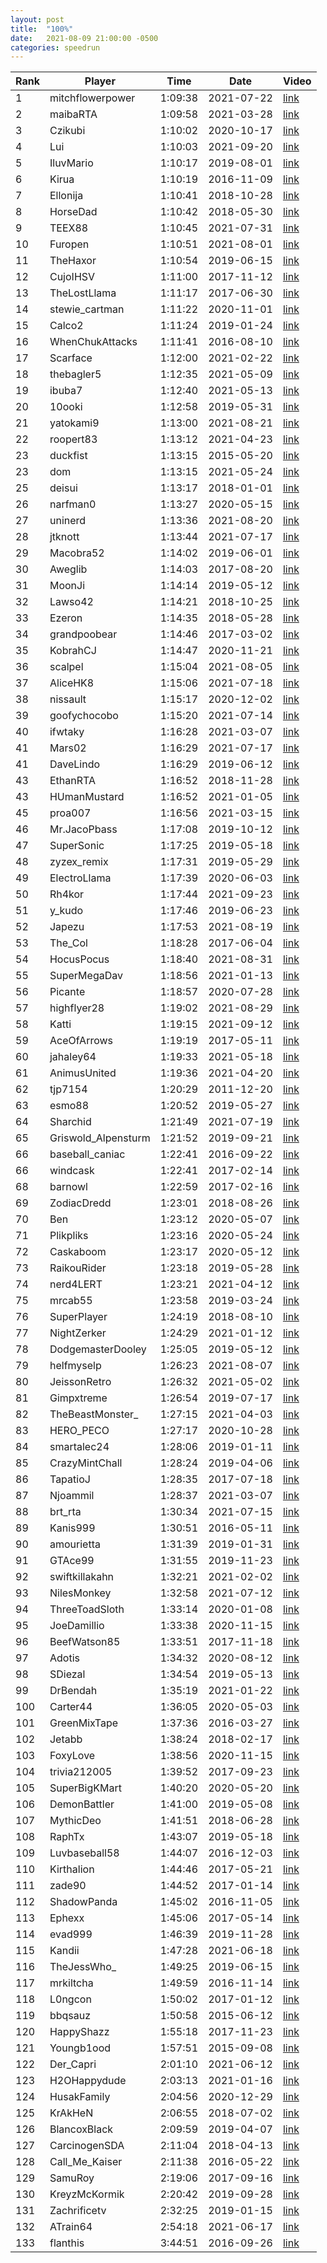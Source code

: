 ```yaml
---
layout: post
title:  "100%"
date:   2021-08-09 21:00:00 -0500
categories: speedrun
---
```


| Rank | Player | Time | Date | Video |
 ---- | ------ | ---- | ---- | ----- 
| 1 | mitchflowerpower | 1:09:38 | 2021-07-22 | [link](https://www.twitch.tv/videos/1098719103) |
| 2 | maibaRTA | 1:09:58 | 2021-03-28 | [link](https://www.twitch.tv/videos/966324584) |
| 3 | Czikubi | 1:10:02 | 2020-10-17 | [link](https://www.twitch.tv/videos/772939467) |
| 4 | Lui | 1:10:03 | 2021-09-20 | [link](https://www.twitch.tv/videos/1155023309) |
| 5 | IluvMario | 1:10:17 | 2019-08-01 | [link](https://www.twitch.tv/videos/461229907) |
| 6 | Kirua | 1:10:19 | 2016-11-09 | [link](https://www.twitch.tv/kirua/v/99983039) |
| 7 | Ellonija | 1:10:41 | 2018-10-28 | [link](https://www.twitch.tv/videos/328102466) |
| 8 | HorseDad | 1:10:42 | 2018-05-30 | [link](https://www.twitch.tv/videos/267501849) |
| 9 | TEEX88 | 1:10:45 | 2021-07-31 | [link](https://www.twitch.tv/videos/1104390727) |
| 10 | Furopen | 1:10:51 | 2021-08-01 | [link](https://youtu.be/JvxBgddkmeg) |
| 11 | TheHaxor | 1:10:54 | 2019-06-15 | [link](https://youtu.be/Ter4OulKNyU) |
| 12 | CujoIHSV | 1:11:00 | 2017-11-12 | [link](https://www.twitch.tv/videos/200890385) |
| 13 | TheLostLlama | 1:11:17 | 2017-06-30 | [link](https://www.twitch.tv/videos/155687313) |
| 14 | stewie_cartman | 1:11:22 | 2020-11-01 | [link](https://www.twitch.tv/videos/789375411) |
| 15 | Calco2 | 1:11:24 | 2019-01-24 | [link](https://www.twitch.tv/videos/369162626) |
| 16 | WhenChukAttacks | 1:11:41 | 2016-08-10 | [link](https://www.twitch.tv/whenchukattacks/v/82939357) |
| 17 | Scarface | 1:12:00 | 2021-02-22 | [link](https://youtu.be/xvDJyTuQwGc) |
| 18 | thebagler5 | 1:12:35 | 2021-05-09 | [link](https://www.twitch.tv/videos/1022780225) |
| 19 | ibuba7 | 1:12:40 | 2021-05-13 | [link](https://www.youtube.com/watch?v=9CZgVU7h638&ab_channel=iBuba7) |
| 20 | 10ooki | 1:12:58 | 2019-05-31 | [link](https://youtu.be/1V9Mzjb1ouA) |
| 21 | yatokami9 | 1:13:00 | 2021-08-21 | [link](https://www.twitch.tv/videos/1126332180) |
| 22 | roopert83 | 1:13:12 | 2021-04-23 | [link](https://www.youtube.com/watch?v=h2-7AV7yz6Y) |
| 23 | duckfist | 1:13:15 | 2015-05-20 | [link](http://www.twitch.tv/duckfist/c/6719980) |
| 23 | dom | 1:13:15 | 2021-05-24 | [link](https://www.twitch.tv/videos/1033936525) |
| 25 | deisui | 1:13:17 | 2018-01-01 | [link](https://www.twitch.tv/videos/214633304) |
| 26 | narfman0 | 1:13:27 | 2020-05-15 | [link](https://www.twitch.tv/videos/621460848) |
| 27 | uninerd | 1:13:36 | 2021-08-20 | [link](https://www.twitch.tv/videos/1124153143) |
| 28 | jtknott | 1:13:44 | 2021-07-17 | [link](https://youtu.be/0Zz61rLLVhI) |
| 29 | Macobra52 | 1:14:02 | 2019-06-01 | [link](https://www.twitch.tv/videos/433184476) |
| 30 | Aweglib | 1:14:03 | 2017-08-20 | [link](https://www.twitch.tv/videos/171356287) |
| 31 | MoonJi | 1:14:14 | 2019-05-12 | [link](https://www.youtube.com/watch?v=psBErgja5sQ&t=2280s) |
| 32 | Lawso42 | 1:14:21 | 2018-10-25 | [link](https://www.twitch.tv/videos/327463461) |
| 33 | Ezeron | 1:14:35 | 2018-05-28 | [link](https://www.twitch.tv/videos/266601604) |
| 34 | grandpoobear | 1:14:46 | 2017-03-02 | [link](https://www.twitch.tv/videos/125729035) |
| 35 | KobrahCJ | 1:14:47 | 2020-11-21 | [link](https://www.youtube.com/watch?v=ALEbn_R1lOA) |
| 36 | scalpel | 1:15:04 | 2021-08-05 | [link](https://www.youtube.com/watch?v=x8hyFmuHilw) |
| 37 | AliceHK8 | 1:15:06 | 2021-07-18 | [link](https://www.twitch.tv/videos/1090530926) |
| 38 | nissault | 1:15:17 | 2020-12-02 | [link](https://www.twitch.tv/videos/823923136) |
| 39 | goofychocobo | 1:15:20 | 2021-07-14 | [link](https://www.youtube.com/watch?v=qLr4tNc494Q) |
| 40 | ifwtaky | 1:16:28 | 2021-03-07 | [link](https://www.twitch.tv/videos/940826196) |
| 41 | Mars02 | 1:16:29 | 2021-07-17 | [link](https://www.youtube.com/watch?v=v5VBYLqPtm4) |
| 41 | DaveLindo | 1:16:29 | 2019-06-12 | [link](https://www.twitch.tv/videos/438075124) |
| 43 | EthanRTA | 1:16:52 | 2018-11-28 | [link](https://www.twitch.tv/videos/342014009) |
| 43 | HUmanMustard | 1:16:52 | 2021-01-05 | [link](https://www.twitch.tv/videos/861929579) |
| 45 | proa007 | 1:16:56 | 2021-03-15 | [link](https://www.youtube.com/watch?v=TISoXkX2ZUo) |
| 46 | Mr.JacoPbass | 1:17:08 | 2019-10-12 | [link](https://youtu.be/uljTXNDyrlw) |
| 47 | SuperSonic | 1:17:25 | 2019-05-18 | [link](https://www.twitch.tv/videos/427089381) |
| 48 | zyzex_remix | 1:17:31 | 2019-05-29 | [link](https://www.twitch.tv/videos/431659123) |
| 49 | ElectroLlama | 1:17:39 | 2020-06-03 | [link](https://www.twitch.tv/videos/639861267) |
| 50 | Rh4kor | 1:17:44 | 2021-09-23 | [link](https://www.twitch.tv/videos/1156983763) |
| 51 | y_kudo | 1:17:46 | 2019-06-23 | [link](https://youtu.be/SQVJquelDTA) |
| 52 | Japezu | 1:17:53 | 2021-08-19 | [link](https://www.twitch.tv/videos/1122681383?filter=highlights&sort=time) |
| 53 | The_Col | 1:18:28 | 2017-06-04 | [link](https://youtu.be/5FGshbrXiBs) |
| 54 | HocusPocus | 1:18:40 | 2021-08-31 | [link](https://www.twitch.tv/videos/1135298162) |
| 55 | SuperMegaDav | 1:18:56 | 2021-01-13 | [link](https://www.twitch.tv/videos/872733449) |
| 56 | Picante | 1:18:57 | 2020-07-28 | [link](https://www.youtube.com/watch?v=guOMlLZWEt0) |
| 57 | highflyer28 | 1:19:02 | 2021-08-29 | [link](https://www.twitch.tv/videos/1133187007) |
| 58 | Katti | 1:19:15 | 2021-09-12 | [link](https://www.twitch.tv/videos/1146244924) |
| 59 | AceOfArrows | 1:19:19 | 2017-05-11 | [link](https://www.twitch.tv/videos/141960570) |
| 60 | jahaley64 | 1:19:33 | 2021-05-18 | [link](https://www.twitch.tv/videos/1027586838) |
| 61 | AnimusUnited | 1:19:36 | 2021-04-20 | [link](https://www.twitch.tv/videos/994502350) |
| 62 | tjp7154 | 1:20:29 | 2011-12-20 | [link](https://www.youtube.com/watch?v=avNd16l6LqM) |
| 63 | esmo88 | 1:20:52 | 2019-05-27 | [link](https://www.twitch.tv/videos/430790913) |
| 64 | Sharchid | 1:21:49 | 2021-07-19 | [link](https://www.twitch.tv/videos/1092194966) |
| 65 | Griswold_Alpensturm | 1:21:52 | 2019-09-21 | [link](https://www.twitch.tv/videos/484544796) |
| 66 | baseball_caniac | 1:22:41 | 2016-09-22 | [link](https://youtu.be/KD2GjIidYYk) |
| 66 | windcask | 1:22:41 | 2017-02-14 | [link](https://www.twitch.tv/videos/121974868) |
| 68 | barnowl | 1:22:59 | 2017-02-16 | [link](https://www.twitch.tv/videos/122510452) |
| 69 | ZodiacDredd | 1:23:01 | 2018-08-26 | [link](https://www.twitch.tv/videos/301988394) |
| 70 | Ben | 1:23:12 | 2020-05-07 | [link](https://youtu.be/o47EMXJf7qI) |
| 71 | Plikpliks | 1:23:16 | 2020-05-24 | [link](https://youtu.be/UYdHo3xpGGw) |
| 72 | Caskaboom | 1:23:17 | 2020-05-12 | [link](https://www.twitch.tv/videos/619047248) |
| 73 | RaikouRider | 1:23:18 | 2019-05-28 | [link](https://www.twitch.tv/videos/431416134) |
| 74 | nerd4LERT | 1:23:21 | 2021-04-12 | [link](https://www.youtube.com/watch?v=na_rZzcKeIA) |
| 75 | mrcab55 | 1:23:58 | 2019-03-24 | [link](https://www.youtube.com/watch?v=riGP7VbSGQg) |
| 76 | SuperPlayer | 1:24:19 | 2018-08-10 | [link](https://www.youtube.com/watch?v=0ERLsZS5E_k) |
| 77 | NightZerker | 1:24:29 | 2021-01-12 | [link](https://www.twitch.tv/videos/871569380) |
| 78 | DodgemasterDooley | 1:25:05 | 2019-05-12 | [link](https://www.twitch.tv/videos/423797942) |
| 79 | helfmyselp | 1:26:23 | 2021-08-07 | [link](https://www.twitch.tv/videos/1111444113) |
| 80 | JeissonRetro | 1:26:32 | 2021-05-02 | [link](https://www.youtube.com/watch?v=vGnyFjO8bk4) |
| 81 | Gimpxtreme | 1:26:54 | 2019-07-17 | [link](https://www.twitch.tv/videos/454179739) |
| 82 | TheBeastMonster_ | 1:27:15 | 2021-04-03 | [link](https://www.twitch.tv/videos/975088684) |
| 83 | HERO_PECO | 1:27:17 | 2020-10-28 | [link](https://www.youtube.com/watch?v=ouqCYpfLmWU) |
| 84 | smartalec24 | 1:28:06 | 2019-01-11 | [link](https://www.twitch.tv/videos/362598600) |
| 85 | CrazyMintChall | 1:28:24 | 2019-04-06 | [link](https://www.twitch.tv/videos/407455185) |
| 86 | TapatioJ | 1:28:35 | 2017-07-18 | [link](https://www.twitch.tv/videos/159977771) |
| 87 | Njoammil | 1:28:37 | 2021-03-07 | [link](https://www.twitch.tv/videos/940976025) |
| 88 | brt_rta | 1:30:34 | 2021-07-15 | [link](https://www.twitch.tv/videos/1087484790) |
| 89 | Kanis999 | 1:30:51 | 2016-05-11 | [link](https://www.twitch.tv/kanis999/v/66223300) |
| 90 | amourietta | 1:31:39 | 2019-01-31 | [link](https://www.twitch.tv/videos/372979961) |
| 91 | GTAce99 | 1:31:55 | 2019-11-23 | [link](https://youtu.be/BEiZ-fjgHmA) |
| 92 | swiftkillakahn | 1:32:21 | 2021-02-02 | [link](https://www.twitch.tv/videos/897831995) |
| 93 | NilesMonkey | 1:32:58 | 2021-07-12 | [link](https://www.youtube.com/watch?v=JITa4UbTYLo) |
| 94 | ThreeToadSloth | 1:33:14 | 2020-01-08 | [link](https://youtu.be/KG0i6xnB1J8) |
| 95 | JoeDamillio | 1:33:38 | 2020-11-15 | [link](https://www.twitch.tv/videos/806914838) |
| 96 | BeefWatson85 | 1:33:51 | 2017-11-18 | [link](https://www.youtube.com/watch?v=9OQcc2RXRo0&t=4s) |
| 97 | Adotis | 1:34:32 | 2020-08-12 | [link](https://www.twitch.tv/videos/709361647) |
| 98 | SDiezal | 1:34:54 | 2019-05-13 | [link](https://www.twitch.tv/videos/424352247) |
| 99 | DrBendah | 1:35:19 | 2021-01-22 | [link](https://www.twitch.tv/videos/883298766) |
| 100 | Carter44 | 1:36:05 | 2020-05-03 | [link](https://youtu.be/kR-TxvvV_fo) |
| 101 | GreenMixTape | 1:37:36 | 2016-03-27 | [link](https://www.youtube.com/watch?v=ypHDaJiEnUw) |
| 102 | Jetabb | 1:38:24 | 2018-02-17 | [link](https://www.twitch.tv/videos/230423533) |
| 103 | FoxyLove | 1:38:56 | 2020-11-15 | [link](https://www.youtube.com/watch?v=cn3kx68WuNI) |
| 104 | trivia212005 | 1:39:52 | 2017-09-23 | [link](https://www.facebook.com/jared.e.oswald/videos/1553055384759761/) |
| 105 | SuperBigKMart | 1:40:20 | 2020-05-20 | [link](https://www.twitch.tv/videos/627264274) |
| 106 | DemonBattler | 1:41:00 | 2019-05-08 | [link](https://www.twitch.tv/videos/422198875) |
| 107 | MythicDeo | 1:41:51 | 2018-06-28 | [link](https://www.twitch.tv/videos/278759482) |
| 108 | RaphTx | 1:43:07 | 2019-05-18 | [link](https://youtu.be/mOh6lVCWjeM) |
| 109 | Luvbaseball58 | 1:44:07 | 2016-12-03 | [link](https://m.youtube.com/watch?v=Ns6QAqsK3z8) |
| 110 | Kirthalion | 1:44:46 | 2017-05-21 | [link](https://www.twitch.tv/videos/145942690) |
| 111 | zade90 | 1:44:52 | 2017-01-14 | [link](https://www.twitch.tv/zade90/v/114341730) |
| 112 | ShadowPanda | 1:45:02 | 2016-11-05 | [link](https://www.twitch.tv/shadowpanda__/v/99191742) |
| 113 | Ephexx | 1:45:06 | 2017-05-14 | [link](https://www.twitch.tv/videos/143159778) |
| 114 | evad999 | 1:46:39 | 2019-11-28 | [link](https://www.twitch.tv/videos/514435084) |
| 115 | Kandii | 1:47:28 | 2021-06-18 | [link](https://www.twitch.tv/videos/1059846185) |
| 116 | TheJessWho_ | 1:49:25 | 2019-06-15 | [link](https://www.twitch.tv/videos/439470465) |
| 117 | mrkiltcha | 1:49:59 | 2016-11-14 | [link](https://youtu.be/xxLL09gn1SM) |
| 118 | L0ngcon | 1:50:02 | 2017-01-12 | [link](https://www.twitch.tv/l0ngcon/v/114118836) |
| 119 | bbqsauz | 1:50:58 | 2015-06-12 | [link](http://www.twitch.tv/bbqsauz/c/6834955) |
| 120 | HappyShazz | 1:55:18 | 2017-11-23 | [link](https://www.twitch.tv/videos/203529330) |
| 121 | Youngb1ood | 1:57:51 | 2015-09-08 | [link](http://www.twitch.tv/youngb1ood/v/15199623) |
| 122 | Der_Capri | 2:01:10 | 2021-06-12 | [link](https://youtu.be/UV62QgmP2Ao) |
| 123 | H2OHappydude | 2:03:13 | 2021-01-16 | [link](https://www.twitch.tv/videos/875585761) |
| 124 | HusakFamily | 2:04:56 | 2020-12-29 | [link](https://www.twitch.tv/videos/854659307) |
| 125 | KrAkHeN | 2:06:55 | 2018-07-02 | [link](https://www.twitch.tv/videos/280078593) |
| 126 | BlancoxBlack | 2:09:59 | 2019-04-07 | [link](https://youtu.be/5oTsNQbBsUs) |
| 127 | CarcinogenSDA | 2:11:04 | 2018-04-13 | [link](https://www.youtube.com/watch?v=a_STcgOYx0c) |
| 128 | Call_Me_Kaiser | 2:11:38 | 2016-05-22 | [link](https://www.twitch.tv/videos/67987373) |
| 129 | SamuRoy | 2:19:06 | 2017-09-16 | [link](https://www.youtube.com/watch?v=GmYWRXhCycg) |
| 130 | KreyzMcKormik | 2:20:42 | 2019-09-28 | [link](https://youtu.be/dx70_dnAuLM) |
| 131 | Zachrificetv | 2:32:25 | 2019-01-15 | [link](https://www.twitch.tv/videos/364622232) |
| 132 | ATrain64 | 2:54:18 | 2021-06-17 | [link](https://www.twitch.tv/videos/1057867764) |
| 133 | flanthis | 3:44:51 | 2016-09-26 | [link](https://www.twitch.tv/flanthis/v/91419333) |